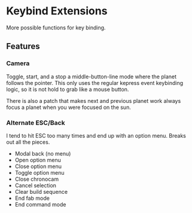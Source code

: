 # Keybind Extensions

More possible functions for key binding.

## Features

### Camera

Toggle, start, and a stop a middle-button-line mode where the planet follows the pointer.  This only uses the regular kepress event keybinding logic, so it is not hold to grab like a mouse button.

There is also a patch that makes next and previous planet work always focus a planet when you were focused on the sun.

### Alternate ESC/Back

I tend to hit ESC too many times and end up with an option menu.  Breaks out all the pieces.

- Modal back (no menu)
- Open option menu
- Close option menu
- Toggle option menu
- Close chronocam
- Cancel selection
- Clear build sequence
- End fab mode
- End command mode
